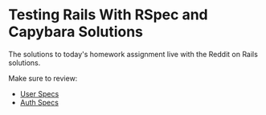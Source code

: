 # Testing Rails With RSpec and Capybara Solutions

The solutions to today's homework assignment live with the Reddit on Rails solutions.

Make sure to review:
* [User Specs][users-solutions]
* [Auth Specs][auth-solutions]

[users-solutions]: ../../projects/reddit_on_rails/solution/spec/models/user_spec.rb

[auth-solutions]: ../../projects/reddit_on_rails/solution/spec/features/auth_spec.rb
